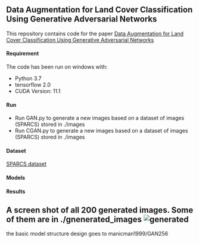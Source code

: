 ## Data Augmentation for Land Cover Classification Using Generative Adversarial Networks
This repository contains code for the paper [Data Augmentation for Land Cover Classification Using Generative Adversarial Networks](https://github.com/csmember/data_aug)

#### Requirement
The code has been run on windows with:

- Python 3.7
- tensorflow 2.0
- CUDA Version: 11.1

#### Run
- Run GAN.py to generate a new images based on a dataset of images (SPARCS) stored in ./images
- Run CGAN.py to generate a new images based on a dataset of images (SPARCS) stored in ./images
#### Dataset 
[SPARCS dataset](https://www.usgs.gov/core-science-systems/nli/landsat/spatial-procedures-automated-removal-cloud-and-shadow-sparcs)

#### Models

#### Results
A screen shot of all 200 generated images. Some of them are in ./gnenerated_images
![generated](https://user-images.githubusercontent.com/50513215/118514193-a6d39a80-b734-11eb-8894-bfd2e887ce8e.PNG)
---

the basic model structure design goes to manicman1999/GAN256 
